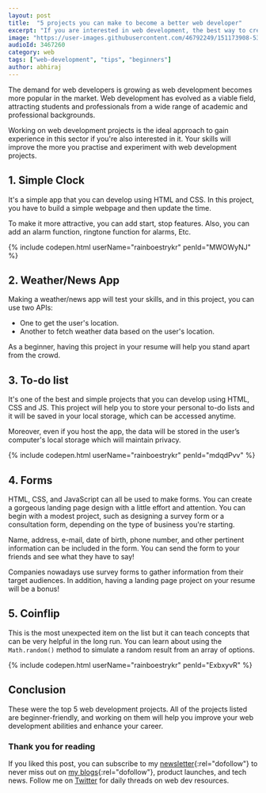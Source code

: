```yaml
---
layout: post
title:  "5 projects you can make to become a better web developer"
excerpt: "If you are interested in web development, the best way to create experience in this field is to work on web development projects."
image: "https://user-images.githubusercontent.com/46792249/151173908-5358883e-7e44-41d3-bc5c-c7cea7086795.png"
audioId: 3467260
category: web
tags: ["web-development", "tips", "beginners"]
author: abhiraj
---
```


The demand for web developers is growing as web development becomes more popular in the market. Web development has evolved as a viable field, attracting students and professionals from a wide range of academic and professional backgrounds.

Working on web development projects is the ideal approach to gain experience in this sector if you're also interested in it. Your skills will improve the more you practise and experiment with web development projects.

## 1. Simple Clock

It's a simple app that you can develop using HTML and CSS. In this project, you have to build a simple webpage and then update the time.

To make it more attractive, you can add start, stop features. Also, you can add an alarm function, ringtone function for alarms, Etc.

{% include codepen.html userName="rainboestrykr" penId="MWOWyNJ" %}

## 2. Weather/News App

Making a weather/news app will test your skills, and in this project, you can use two APIs:

- One to get the user's location.
- Another to fetch weather data based on the user's location.

As a beginner, having this project in your resume will help you stand apart from the crowd.

## 3. To-do list

It's one of the best and simple projects that you can develop using HTML, CSS and JS. This project will help you to store your personal to-do lists and it will be saved in your local storage, which can be accessed anytime.

Moreover, even if you  host the app, the data will be stored in the user’s computer's local storage which will maintain privacy.

{% include codepen.html userName="rainboestrykr" penId="mdqdPvv" %}

## 4. Forms

HTML, CSS, and JavaScript can all be used to make forms. You can create a gorgeous landing page design with a little effort and attention. You can begin with a modest project, such as designing a survey form or a consultation form, depending on the type of business you're starting.

Name, address, e-mail, date of birth, phone number, and other pertinent information can be included in the form. You can send the form to your friends and see what they have to say!

Companies nowadays use survey forms to gather information from their target audiences. In addition, having a landing page project on your resume will be a bonus!

## 5. Coinflip

This is the most unexpected item on the list but it can teach concepts that can be very helpful in the long run. You can learn about using the `Math.random()` method to simulate a random result from an array of options.

{% include codepen.html userName="rainboestrykr" penId="ExbxyvR" %}

## Conclusion

These were the top 5 web development projects. All of the projects listed are beginner-friendly, and working on them will help you improve your web development abilities and enhance your career.

### Thank you for reading

If you liked this post, you can subscribe to my [newsletter](https://abhirajbhowmick.substack.com/){:rel="dofollow"}
to never miss out on [my blogs](https://abhiraj.co){:rel="dofollow"}, product launches, and tech news. Follow me on [Twitter](https://twitter.com/rainboestrykr) for daily threads on web dev resources.